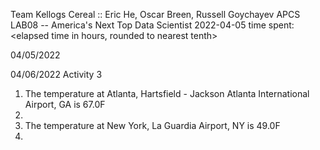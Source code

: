 Team Kellogs Cereal :: Eric He, Oscar Breen, Russell Goychayev
APCS
LAB08 -- America's Next Top Data Scientist
2022-04-05
time spent: <elapsed time in hours, rounded to nearest tenth>

04/05/2022

04/06/2022
Activity 3
  1) The temperature at Atlanta, Hartsfield - Jackson Atlanta International Airport, GA is 67.0F
  2)
  3) The temperature at New York, La Guardia Airport, NY is 49.0F
  4) 
